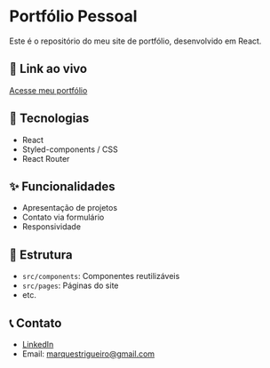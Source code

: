 # Portfólio Pessoal

Este é o repositório do meu site de portfólio, desenvolvido em React.

## 🔗 Link ao vivo
[Acesse meu portfólio](https://luis-trigueiro.github.io/portifolio/)

## 🚀 Tecnologias
- React
- Styled-components / CSS
- React Router

## ✨ Funcionalidades
- Apresentação de projetos
- Contato via formulário
- Responsividade

## 📂 Estrutura
- `src/components`: Componentes reutilizáveis
- `src/pages`: Páginas do site
- etc.

## 📞 Contato
- [LinkedIn](www.linkedin.com/in/luis-eduardo-trigueiro)
- Email: marquestrigueiro@gmail.com
